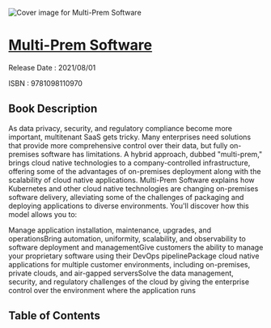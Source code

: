 ![Cover image for Multi-Prem Software](https://imgdetail.ebookreading.net/cover/cover/202109/EB9781098110970.jpg)

[Multi-Prem Software](https://ebookreading.net/view/book/Multi-Prem+Software-EB9781098110970_1.html "Multi-Prem Software")
====================================================================================================================

Release Date : 2021/08/01

ISBN : 9781098110970

Book Description
-----------------

As data privacy, security, and regulatory compliance become more important, multitenant SaaS gets tricky. Many enterprises need solutions that provide more comprehensive control over their data, but fully on-premises software has limitations. A hybrid approach, dubbed "multi-prem," brings cloud native technologies to a company-controlled infrastructure, offering some of the advantages of on-premises deployment along with the scalability of cloud native applications.
Multi-Prem Software
                explains how Kubernetes and other cloud native technologies are changing on-premises software delivery, alleviating some of the challenges of packaging and deploying applications to diverse environments. You'll discover how this model allows you to:
            
Manage application installation, maintenance, upgrades, and operationsBring automation, uniformity, scalability, and observability to software deployment and managementGive customers the ability to manage your proprietary software using their DevOps pipelinePackage cloud native applications for multiple customer environments, including on-premises, private clouds, and air-gapped serversSolve the data management, security, and regulatory challenges of the cloud by giving the enterprise control over the environment where the application runs

Table of Contents
-----------------

